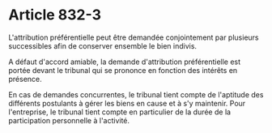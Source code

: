 # Article 832-3

L'attribution préférentielle peut être demandée conjointement par plusieurs successibles afin de conserver ensemble le bien indivis.

A défaut d'accord amiable, la demande d'attribution préférentielle est portée devant le tribunal qui se prononce en fonction des intérêts en présence.

En cas de demandes concurrentes, le tribunal tient compte de l'aptitude des différents postulants à gérer les biens en cause et à s'y maintenir. Pour l'entreprise, le tribunal tient compte en particulier de la durée de la participation personnelle à l'activité.
